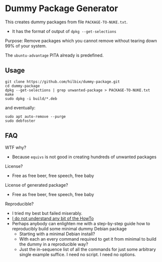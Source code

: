 # Dummy Package Generator

This creates dummy packages from file `PACKAGE-TO-NUKE.txt`.

- It has the format of output of `dpkg --get-selections`

Purpose: Remove packages which you cannot remove without tearing down 99% of your system.

The `ubuntu-advantage` PITA already is predefined.


## Usage

	git clone https://github.com/hilbix/dummy-package.git
	cd dummy-package
	dpkg --get-selections | grep unwanted-package > PACKAGE-TO-NUKE.txt
	make
	sudo dpkg -i build/*.deb

and eventually:

	sudo apt auto-remove --purge
	sudo debfoster


## FAQ

WTF why?

- Because `equivs` is not good in creating hundreds of unwanted packages

License?

- Free as free beer, free speech, free baby

License of generated package?

- Free as free beer, free speech, free baby

Reproducible?

- I tried my best but failed miserably.
- [I do not understand any bit of the HowTo](https://wiki.debian.org/ReproducibleBuilds/Howto)
- Perhaps anybody can enlighten me with a step-by-step guide how to reproducibly build some minimal dummy Debian package
  - Starting with a minimal Debian install?
  - With each an every command required to get it from minimal to build the dummy in a reproducible way?
  - Just the in-sequence list of all the commands for just some arbitrary single example suffice.  I need no script.  I need no options.

